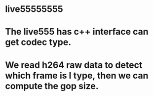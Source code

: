 # live55555555


# The live555 has c++ interface can get codec type.
# We  read h264 raw data to detect which frame is I type, then we can compute the gop size.
